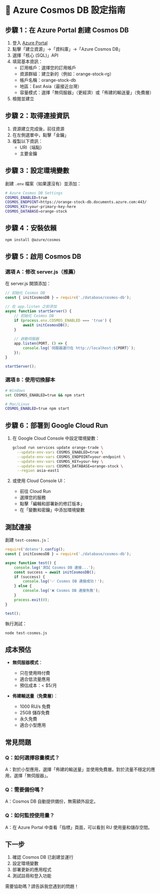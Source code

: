 # 🚀 Azure Cosmos DB 設定指南

## 步驟 1：在 Azure Portal 創建 Cosmos DB

1. 登入 [Azure Portal](https://portal.azure.com)
2. 點擊「建立資源」→「資料庫」→「Azure Cosmos DB」
3. 選擇「核心 (SQL)」API
4. 填寫基本資訊：
   - 訂用帳戶：選擇您的訂用帳戶
   - 資源群組：建立新的（例如：orange-stock-rg）
   - 帳戶名稱：orange-stock-db
   - 地區：East Asia（最接近台灣）
   - 容量模式：選擇「無伺服器」（更經濟）或「佈建的輸送量」（免費層）
5. 檢閱並建立

## 步驟 2：取得連接資訊

1. 資源建立完成後，前往資源
2. 在左側選單中，點擊「金鑰」
3. 複製以下資訊：
   - URI（端點）
   - 主要金鑰

## 步驟 3：設定環境變數

創建 `.env` 檔案（如果還沒有）並添加：

```bash
# Azure Cosmos DB Settings
COSMOS_ENABLED=true
COSMOS_ENDPOINT=https://orange-stock-db.documents.azure.com:443/
COSMOS_KEY=your-primary-key-here
COSMOS_DATABASE=orange-stock
```

## 步驟 4：安裝依賴

```bash
npm install @azure/cosmos
```

## 步驟 5：啟用 Cosmos DB

### 選項 A：修改 server.js（推薦）

在 server.js 開頭添加：

```javascript
// 初始化 Cosmos DB
const { initCosmosDB } = require('./database/cosmos-db');

// 在 app.listen 之前添加
async function startServer() {
    // 初始化 Cosmos DB
    if (process.env.COSMOS_ENABLED === 'true') {
        await initCosmosDB();
    }
    
    // 啟動伺服器
    app.listen(PORT, () => {
        console.log(`伺服器運行在 http://localhost:${PORT}`);
    });
}

startServer();
```

### 選項 B：使用切換腳本

```bash
# Windows
set COSMOS_ENABLED=true && npm start

# Mac/Linux
COSMOS_ENABLED=true npm start
```

## 步驟 6：部署到 Google Cloud Run

1. 在 Google Cloud Console 中設定環境變數：
   ```bash
   gcloud run services update orange-trade \
     --update-env-vars COSMOS_ENABLED=true \
     --update-env-vars COSMOS_ENDPOINT=your-endpoint \
     --update-env-vars COSMOS_KEY=your-key \
     --update-env-vars COSMOS_DATABASE=orange-stock \
     --region asia-east1
   ```

2. 或使用 Cloud Console UI：
   - 前往 Cloud Run
   - 選擇您的服務
   - 點擊「編輯和部署新的修訂版本」
   - 在「變數和密鑰」中添加環境變數

## 測試連接

創建 `test-cosmos.js`：

```javascript
require('dotenv').config();
const { initCosmosDB } = require('./database/cosmos-db');

async function test() {
    console.log('測試 Cosmos DB 連接...');
    const success = await initCosmosDB();
    if (success) {
        console.log('✅ Cosmos DB 連接成功！');
    } else {
        console.log('❌ Cosmos DB 連接失敗');
    }
    process.exit(0);
}

test();
```

執行測試：
```bash
node test-cosmos.js
```

## 成本預估

- **無伺服器模式**：
  - 只在使用時付費
  - 適合低流量應用
  - 預估成本：< $5/月

- **佈建輸送量（免費層）**：
  - 1000 RU/s 免費
  - 25GB 儲存免費
  - 永久免費
  - 適合小型應用

## 常見問題

### Q：如何選擇容量模式？
A：對於小型應用，選擇「佈建的輸送量」並使用免費層。對於流量不穩定的應用，選擇「無伺服器」。

### Q：需要備份嗎？
A：Cosmos DB 自動提供備份，無需額外設定。

### Q：如何監控使用量？
A：在 Azure Portal 中查看「指標」頁面，可以看到 RU 使用量和儲存空間。

## 下一步

1. 確認 Cosmos DB 已創建並運行
2. 設定環境變數
3. 部署更新的應用程式
4. 測試註冊和登入功能

需要協助嗎？請告訴我您遇到的問題！ 